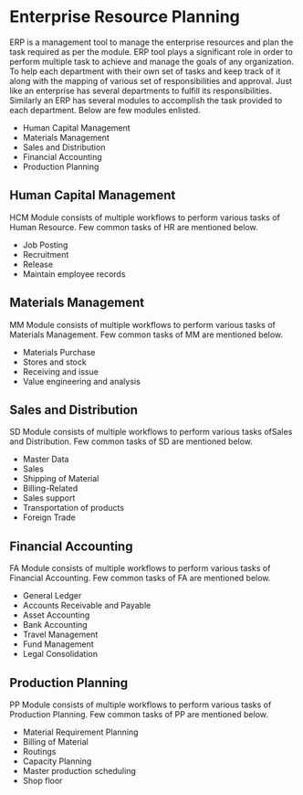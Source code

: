  # Enterprise Resource Planning

ERP is a management tool to manage the enterprise resources and plan the task required as per the module. 
ERP tool plays a significant role in order to perform multiple task to achieve and manage the goals of any organization.
To help each department with their own set of tasks and keep track of it along with the mapping of various set of responsibilities and approval.
Just like an enterprise has several departments to fulfill its responsibilities. Similarly an ERP has several modules to accomplish the task provided to each department.
Below are few modules enlisted.

 - Human Capital Management
 - Materials Management
 - Sales and Distribution
 - Financial Accounting
 - Production Planning
 
## Human Capital Management
HCM Module consists of multiple workflows to perform various tasks of Human Resource. Few common tasks of HR are mentioned below.

 - Job Posting
 - Recruitment
 - Release
 - Maintain employee records

## Materials Management
MM Module consists of multiple workflows to perform various tasks of Materials Management. Few common tasks of MM
are mentioned below.
 - Materials Purchase
 - Stores and stock 
 - Receiving and issue
 - Value engineering and analysis

## Sales and Distribution
SD Module consists of multiple workflows to perform various tasks ofSales and Distribution. Few common tasks of SD
are mentioned below.

 - Master Data
 - Sales
 - Shipping of Material
 - Billing-Related
 - Sales support
 - Transportation of products
 - Foreign Trade

 ## Financial Accounting

FA Module consists of multiple workflows to perform various tasks of Financial Accounting. Few common tasks of FA
are mentioned below.
 - General Ledger
 - Accounts Receivable and Payable
 - Asset Accounting
 - Bank Accounting
 - Travel Management
 - Fund Management
 - Legal Consolidation
 
 ## Production Planning

PP Module consists of multiple workflows to perform various tasks of Production Planning. Few common tasks of PP
are mentioned below. 
 - Material Requirement Planning
 - Billing of Material
 - Routings
 - Capacity Planning
 - Master production scheduling
 - Shop floor
